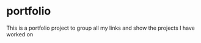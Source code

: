 # portfolio
 This is a portfolio project to group all my links and show the projects  I have worked on
